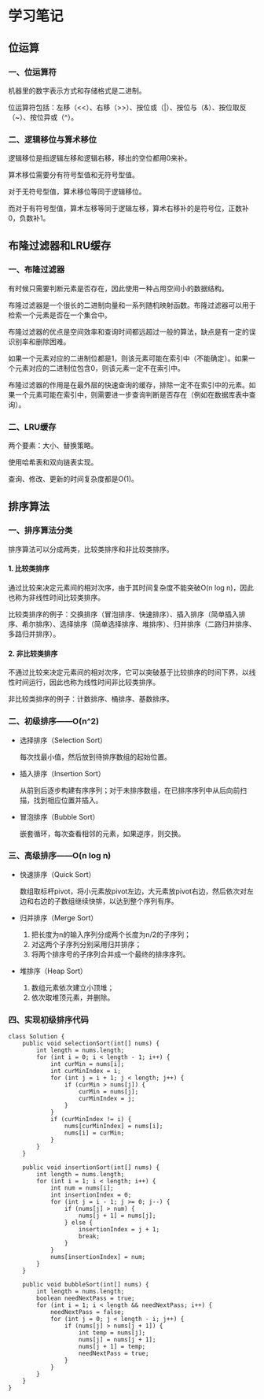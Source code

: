 # 学习笔记

## 位运算

### 一、位运算符

机器里的数字表示方式和存储格式是二进制。

位运算符包括：左移（<<）、右移（>>）、按位或（|）、按位与（&）、按位取反（~）、按位异或（^）。

### 二、逻辑移位与算术移位

逻辑移位是指逻辑左移和逻辑右移，移出的空位都用0来补。

算术移位需要分有符号型值和无符号型值。

对于无符号型值，算术移位等同于逻辑移位。

而对于有符号型值，算术左移等同于逻辑左移，算术右移补的是符号位，正数补0，负数补1。

## 布隆过滤器和LRU缓存

### 一、布隆过滤器

有时候只需要判断元素是否存在，因此使用一种占用空间小的数据结构。

布隆过滤器是一个很长的二进制向量和一系列随机映射函数。布隆过滤器可以用于检索一个元素是否在一个集合中。

布隆过滤器的优点是空间效率和查询时间都远超过一般的算法，缺点是有一定的误识别率和删除困难。

如果一个元素对应的二进制位都是1，则该元素可能在索引中（不能确定）。如果一个元素对应的二进制位包含0，则该元素一定不在索引中。

布隆过滤器的作用是在最外层的快速查询的缓存，排除一定不在索引中的元素。如果一个元素可能在索引中，则需要进一步查询判断是否存在（例如在数据库表中查询）。

### 二、LRU缓存

两个要素：大小、替换策略。

使用哈希表和双向链表实现。

查询、修改、更新的时间复杂度都是O(1)。

## 排序算法

### 一、排序算法分类

排序算法可以分成两类，比较类排序和非比较类排序。

#### 1. 比较类排序

通过比较来决定元素间的相对次序，由于其时间复杂度不能突破O(n log n)，因此也称为非线性时间比较类排序。

比较类排序的例子：交换排序（冒泡排序、快速排序）、插入排序（简单插入排序、希尔排序）、选择排序（简单选择排序、堆排序）、归并排序（二路归并排序、多路归并排序）。

#### 2. 非比较类排序

不通过比较来决定元素间的相对次序，它可以突破基于比较排序的时间下界，以线性时间运行，因此也称为线性时间非比较类排序。

非比较类排序的例子：计数排序、桶排序、基数排序。

### 二、初级排序——O(n^2)

- 选择排序（Selection Sort）

   每次找最小值，然后放到待排序数组的起始位置。

- 插入排序（Insertion Sort）

   从前到后逐步构建有序序列；对于未排序数组，在已排序序列中从后向前扫描，找到相应位置并插入。

- 冒泡排序（Bubble Sort）

   嵌套循环，每次查看相邻的元素，如果逆序，则交换。

### 三、高级排序——O(n log n)

- 快速排序（Quick Sort）

   数组取标杆pivot，将小元素放pivot左边，大元素放pivot右边，然后依次对左边和右边的子数组继续快排，以达到整个序列有序。

- 归并排序（Merge Sort）

   1. 把长度为n的输入序列分成两个长度为n/2的子序列；
   2. 对这两个子序列分别采用归并排序；
   3. 将两个排序号的子序列合并成一个最终的排序序列。

- 堆排序（Heap Sort）

   1. 数组元素依次建立小顶堆；
   2. 依次取堆顶元素，并删除。

### 四、实现初级排序代码

```
class Solution {
    public void selectionSort(int[] nums) {
        int length = nums.length;
        for (int i = 0; i < length - 1; i++) {
            int curMin = nums[i];
            int curMinIndex = i;
            for (int j = i + 1; j < length; j++) {
                if (curMin > nums[j]) {
                    curMin = nums[j];
                    curMinIndex = j;
                }
            }
            if (curMinIndex != i) {
                nums[curMinIndex] = nums[i];
                nums[i] = curMin;
            }
        }
    }

    public void insertionSort(int[] nums) {
        int length = nums.length;
        for (int i = 1; i < length; i++) {
            int num = nums[i];
            int insertionIndex = 0;
            for (int j = i - 1; j >= 0; j--) {
                if (nums[j] > num) {
                    nums[j + 1] = nums[j];
                } else {
                    insertionIndex = j + 1;
                    break;
                }
            }
            nums[insertionIndex] = num;
        }
    }

    public void bubbleSort(int[] nums) {
        int length = nums.length;
        boolean needNextPass = true;
        for (int i = 1; i < length && needNextPass; i++) {
            needNextPass = false;
            for (int j = 0; j < length - i; j++) {
                if (nums[j] > nums[j + 1]) {
                    int temp = nums[j];
                    nums[j] = nums[j + 1];
                    nums[j + 1] = temp;
                    needNextPass = true;
                }
            }
        }
    }
}
```
